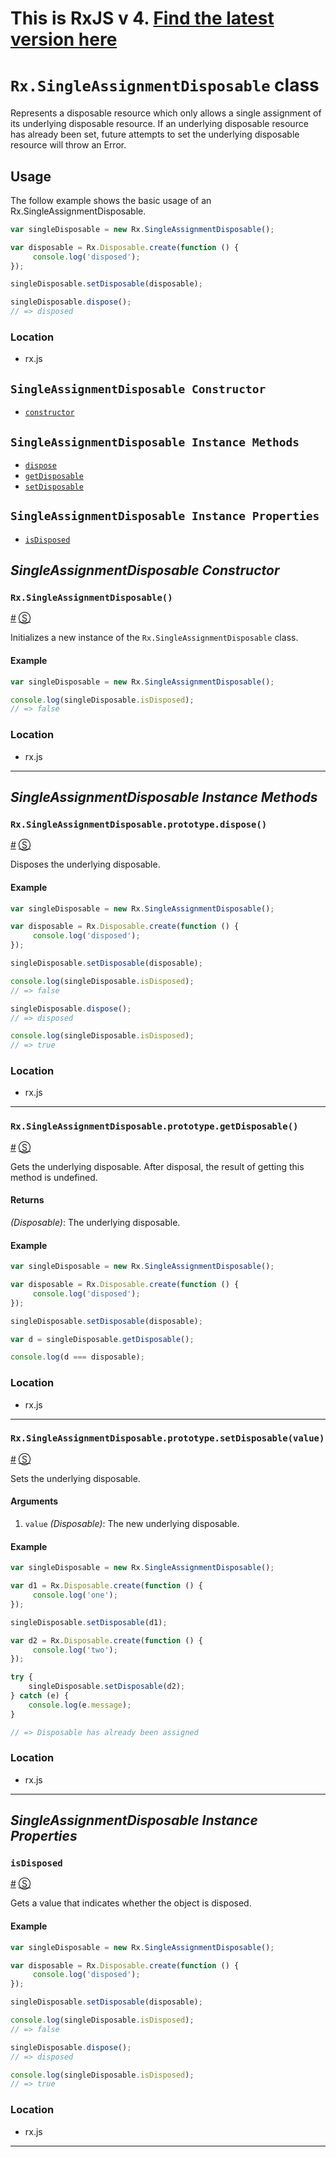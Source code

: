 # This is RxJS v 4. [Find the latest version here](https://github.com/reactivex/rxjs)
# `Rx.SingleAssignmentDisposable` class #

Represents a disposable resource which only allows a single assignment of its underlying disposable resource. If an underlying disposable resource has already been set, future attempts to set the underlying disposable resource will throw an Error.

## Usage ##

The follow example shows the basic usage of an Rx.SingleAssignmentDisposable.

```js
var singleDisposable = new Rx.SingleAssignmentDisposable();

var disposable = Rx.Disposable.create(function () {
     console.log('disposed');
});

singleDisposable.setDisposable(disposable);

singleDisposable.dispose();
// => disposed
```

### Location

- rx.js

## `SingleAssignmentDisposable Constructor` ##
- [`constructor`](#rxsingleassignmentdisposable)

## `SingleAssignmentDisposable Instance Methods` ##
- [`dispose`](#rxsingleassignmentdisposableprototypedispose)
- [`getDisposable`](#rxsingleassignmentdisposableprototypegetdisposable)
- [`setDisposable`](#rxsingleassignmentdisposableprototypesetdisposable)

## `SingleAssignmentDisposable Instance Properties` ##
- [`isDisposed`](#isdisposed)

## _SingleAssignmentDisposable Constructor_ ##

### <a id="rxsingleassignmentdisposable"></a>`Rx.SingleAssignmentDisposable()`
<a href="#rxsingleassignmentdisposable">#</a> [&#x24C8;](https://github.com/Reactive-Extensions/RxJS/blob/master/src/core/disposables/singleassignmentdisposable.js#L7-L10 "View in source")

Initializes a new instance of the `Rx.SingleAssignmentDisposable` class.

#### Example
```js
var singleDisposable = new Rx.SingleAssignmentDisposable();

console.log(singleDisposable.isDisposed);
// => false
```

### Location

- rx.js

* * *

## _SingleAssignmentDisposable Instance Methods_ ##

### <a id="rxsingleassignmentdisposableprototypedispose"></a>`Rx.SingleAssignmentDisposable.prototype.dispose()`
<a href="#rxsingleassignmentdisposableprototypedispose">#</a> [&#x24C8;](https://github.com/Reactive-Extensions/RxJS/blob/master/src/core/disposables/singleassignmentdisposable.js#L47-L57 "View in source")

Disposes the underlying disposable.

#### Example

```js
var singleDisposable = new Rx.SingleAssignmentDisposable();

var disposable = Rx.Disposable.create(function () {
     console.log('disposed');
});

singleDisposable.setDisposable(disposable);

console.log(singleDisposable.isDisposed);
// => false

singleDisposable.dispose();
// => disposed

console.log(singleDisposable.isDisposed);
// => true
```

### Location

- rx.js

* * *

### <a id="rxsingleassignmentdisposableprototypegetdisposable"></a>`Rx.SingleAssignmentDisposable.prototype.getDisposable()`
<a href="#rxsingleassignmentdisposableprototypegetdisposable">#</a> [&#x24C8;](https://github.com/Reactive-Extensions/RxJS/blob/master/src/core/disposables/singleassignmentdisposable.js#L18-L20 "View in source")

Gets the underlying disposable. After disposal, the result of getting this method is undefined.

#### Returns
*(Disposable)*: The underlying disposable.

#### Example

```js
var singleDisposable = new Rx.SingleAssignmentDisposable();

var disposable = Rx.Disposable.create(function () {
     console.log('disposed');
});

singleDisposable.setDisposable(disposable);

var d = singleDisposable.getDisposable();

console.log(d === disposable);
```

### Location

- rx.js

* * *

### <a id="rxsingleassignmentdisposableprototypesetdisposablevalue"></a>`Rx.SingleAssignmentDisposable.prototype.setDisposable(value)`
<a href="#rxsingleassignmentdisposableprototypesetdisposablevalue">#</a> [&#x24C8;](https://github.com/Reactive-Extensions/RxJS/blob/master/src/core/disposables/singleassignmentdisposable.js#L31-L42 "View in source")

Sets the underlying disposable.

#### Arguments
1. `value` *(Disposable)*: The new underlying disposable.

#### Example

```js
var singleDisposable = new Rx.SingleAssignmentDisposable();

var d1 = Rx.Disposable.create(function () {
     console.log('one');
});

singleDisposable.setDisposable(d1);

var d2 = Rx.Disposable.create(function () {
     console.log('two');
});

try {
    singleDisposable.setDisposable(d2);
} catch (e) {
    console.log(e.message);
}

// => Disposable has already been assigned
```

### Location

- rx.js

* * *

## _SingleAssignmentDisposable Instance Properties_ ##

### <a id="isdisposed"></a>`isDisposed`
<a href="#isdisposed">#</a> [&#x24C8;](https://github.com/Reactive-Extensions/RxJS/blob/master/src/core/disposables/singleassignmentdisposable.js#L8 "View in source")

Gets a value that indicates whether the object is disposed.

#### Example
```js
var singleDisposable = new Rx.SingleAssignmentDisposable();

var disposable = Rx.Disposable.create(function () {
     console.log('disposed');
});

singleDisposable.setDisposable(disposable);

console.log(singleDisposable.isDisposed);
// => false

singleDisposable.dispose();
// => disposed

console.log(singleDisposable.isDisposed);
// => true
```

### Location

- rx.js

* * *
